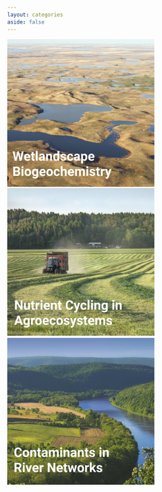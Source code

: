 ```yaml
---
layout: categories
aside: false
---
```

[comment]: # (Wetlandscape Biogeochemistry, Persistence of Contaminants in Hyporheic Zones, Nutrient Cycling in Agroecosystems)

[![wetlandscape](assets/Wetlandscape.png)](https://landscape-ecohydrology.github.io/publications/)
[![agroecosystems](assets/Agroecosystem.png)](https://landscape-ecohydrology.github.io/publications/)
[![riverhypo](assets/RiverCont.png)](https://landscape-ecohydrology.github.io/publications/)



